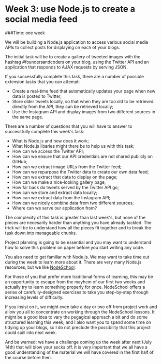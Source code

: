 # Week 3: use Node.js to create a social media feed

###Time: one week

We will be building a Node.js application to access various social media APIs to collect posts for displaying on each of your blogs. 

The initial task will be to create a gallery of tweeted images with the hashtag #foundersandcoders on your blog, using the Twitter API and an application that responds to AJAX requests by serving JSON.

If you successfully complete this task, there are a number of possible extension tasks that you can attempt:

* Create a real-time feed that automatically updates your page when new data is posted to Twitter;
* Store older tweets locally, so that when they are too old to be retrieved directly from the API, they can be retrieved locally;
* Use the Instagram API and display images from two different sources in the same page.

There are a number of questions that you will have to answer to successfully complete this week's task:

* What is Node.js and how does it work;
* What Node.js libaries might there be to help us with this task;
* How can we access the Twitter API;
* How can we ensure that our API credentials are not shared publicly on GitHub;
* How can we extract image URLs from the Twitter feed;
* How can we repurpose the Twitter data to create our own data feed; 
* How can we extract that data to display on the page;
* How can we make a nice-looking gallery page;
* How far back do tweets served by the Twitter API go;
* How can we store and extract data locally;
* How can we extract data from the Instagram API;
* How can we nicely combine data from two different sources;
* Where can we serve our application from?

The complexity of this task is greater than last week's, but none of the pieces are necesarily harder than anything you have already tackled. The trick will be to understand how all the pieces fit together and to break the task down into manageable chunks.

Project planning is going to be essential and you may want to understand how to solve this problem on paper before you start writing any code.

You also need to get familiar with Node.js. We may want to take time out during the week to learn more about it. There are very many Node.js resources, but we like [NodeSchool](http://nodeschool.io/). 

For those of you that prefer more traditional forms of learning, this may be an opportunity to escape from the mayhem of our first two weeks and actually try to learn something properly for once. NodeSchool offers a series of carefully-designed exercises to take you step-by-step through increasing levels of difficulty. 

If you insist on it, we might even take a day or two off from project work and allow you all to concentrate on working through the NodeSchool lessons. It might be a good idea to vary the pegagical approach a bit and do some structured learning this week, and I also want you to spend some time on tidying up your blogs, so I do not preclude the possibility that this project could spill into next week.

And be warned: we have a challenge coming up the week after next (July 14th) that will blow your socks off. It is very important that we all have a good understanding of the material we will have covered in the first half of the course before then.


